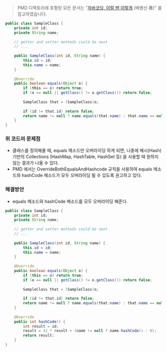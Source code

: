 > PMD 디렉토리에 포함된 모든 문서는 "[자바코딩, 이럴 땐 이렇게](http://wikibook.co.kr/java-coding-with-pmd/) (배병선 著)" 를 참고하였습니다.

```java
public class SampleClass {
    private int id;
    private String name;
    
    // getter and setter methods could be next
    // ...
    
    public SampleClass(int id, String name) {
        this.id = id;
        this.name = name;
    }
    
    @Override
    public boolean equals(Object o) {
        if (this == o) return true;
        if (o == null || getClass() != o.getClass()) return false;
        
        SampleClass that = (SampleClass)o;
        
        if (id != that.id) return false;
        return name != null ? name.equals(that.name) : that.name == null;
    }
}
```

### 위 코드의 문제점
* 클래스를 정의해줄 때, equals 메소드만 오버라이딩 하게 되면, 나중에 해시(Hash) 기반의 Collections (HashMap, HashTable, HashSet 등) 을 사용할 때 원하지 않는 결과가 나올 수 있다.
* PMD 에서는 OverrideBothEqualsAndHashcode 규칙을 사용하여 equals 메소드와 hashCode 메소드가 모두 오버라이딩 될 수 있도록 권고하고 있다.

### 해결방안
* equals 메소드와 hashCode 메소드를 모두 오버라이딩 해준다.

```java
public class SampleClass {
    private int id;
    private String name;
    
    // getter and setter methods could be next
    // ...
    
    public SampleClass(int id, String name) {
        this.id = id;
        this.name = name;
    }
    
    @Override
    public boolean equals(Object o) {
        if (this == o) return true;
        if (o == null || getClass() != o.getClass()) return false;
        
        SampleClass that = (SampleClass)o;
        
        if (id != that.id) return false;
        return name != null ? name.equals(that.name) : that.name == null;
    }
    
    @Override
    public int hashCode() {
        int result = id;
        result = 31 * result + (name != null ? name.hashCode() : 0);
        return result;
    }
}

```
